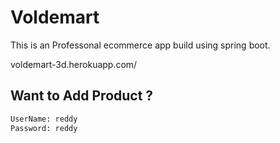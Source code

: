 # Voldemart
This is an Professonal ecommerce app build using spring boot.

voldemart-3d.herokuapp.com/

## Want to Add Product ?

```bash
UserName: reddy 
Password: reddy
```
